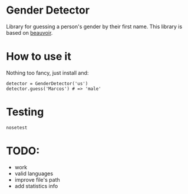 # Gender Detector

Library for guessing a person's gender by their first name. This library is based on [beauvoir](https://github.com/jeremybmerrill/beauvoir).

# How to use it

Nothing too fancy, just install and:

    detector = GenderDetector('us')
    detector.guess('Marcos') # => 'male'

# Testing

    nosetest

# TODO:

* work
* valid languages
* improve file's path
* add statistics info
